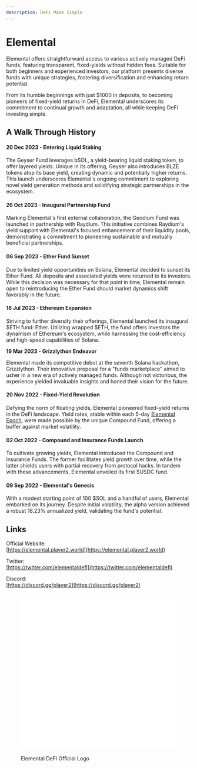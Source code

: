 ```yaml
---
description: DeFi Made Simple
---
```


# Elemental

Elemental offers straightforward access to various actively managed DeFi funds, featuring transparent, fixed-yields without hidden fees. Suitable for both beginners and experienced investors, our platform presents diverse funds with unique strategies, fostering diversification and enhancing return potential.

From its humble beginnings with just $1000 in deposits, to becoming pioneers of fixed-yield returns in DeFi, Elemental underscores its commitment to continual growth and adaptation, all while keeping DeFi investing simple.

## A Walk Through History

#### 20 Dec 2023 - Entering Liquid Staking

The Geyser Fund leverages bSOL, a yield-bearing liquid staking token, to offer layered yields. Unique in its offering, Geyser also introduces BLZE tokens atop its base yield, creating dynamic and potentially higher returns. This launch underscores Elemental's ongoing commitment to exploring novel yield generation methods and solidifying strategic partnerships in the ecosystem.

#### 26 Oct 2023 - Inaugural Partnership Fund

Marking Elemental's first external collaboration, the Geodium Fund was launched in partnership with Raydium. This initiative combines Raydium's yield support with Elemental's focused enhancement of their liquidity pools, demonstrating a commitment to pioneering sustainable and mutually beneficial partnerships.

#### 06 Sep 2023 - Ether Fund Sunset

Due to limited yield opportunities on Solana, Elemental decided to sunset its Ether Fund. All deposits and associated yields were returned to its investors. While this decision was necessary for that point in time, Elemental remain open to reintroducing the Ether Fund should market dynamics shift favorably in the future.

#### 18 Jul 2023 - Ethereum Expansion

Striving to further diversify their offerings, Elemental launched its inaugural $ETH fund: Ether. Utilizing wrapped $ETH, the fund offers investors the dynamism of Ethereum's ecosystem, while harnessing the cost-efficiency and high-speed capabilities of Solana.

**19 Mar 2023 - Grizzlython Endeavor**

Elemental made its competitive debut at the seventh Solana hackathon, Grizzlython. Their innovative proposal for a "funds marketplace" aimed to usher in a new era of actively managed funds. Although not victorious, the experience yielded invaluable insights and honed their vision for the future.

#### 20 Nov 2022 - Fixed-Yield Revolution

Defying the norm of floating yields, Elemental pioneered fixed-yield returns in the DeFi landscape. Yield rates, stable within each 5-day [Elemental Epoch](elemental-epoch.md), were made possible by the unique Compound Fund, offering a buffer against market volatility.

#### **02 Oct 2022 -** Compound and Insurance Funds Launch

To cultivate growing yields, Elemental introduced the Compound and Insurance Funds. The former facilitates yield growth over time, while the latter shields users with partial recovery from protocol hacks. In tandem with these advancements, Elemental unveiled its first $USDC fund.

#### 09 Sep 2022 - Elemental's Genesis

With a modest starting point of 100 $SOL and a handful of users, Elemental embarked on its journey. Despite initial volatility, the alpha version achieved a robust 18.23% annualized yield, validating the fund's potential.

## Links

Official Website:\
[https://elemental.player2.world](https://elemental.player2.world)

Twitter:\
[https://twitter.com/elementaldefi](https://twitter.com/elementaldefi)

Discord:\
[https://discord.gg/player2](https://discord.gg/player2)

<figure><img src="../../.gitbook/assets/logo_default.png" alt=""><figcaption><p>Elemental DeFi Official Logo</p></figcaption></figure>

